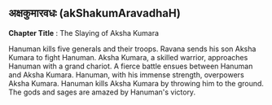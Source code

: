 ## अक्षकुमारवधः (akShakumAravadhaH)
**Chapter Title** : The Slaying of Aksha Kumara

Hanuman kills five generals and their troops. Ravana sends his son Aksha Kumara to fight Hanuman. Aksha Kumara, a skilled warrior, approaches Hanuman with a grand chariot. A fierce battle ensues between Hanuman and Aksha Kumara. Hanuman, with his immense strength, overpowers Aksha Kumara. Hanuman kills Aksha Kumara by throwing him to the ground. The gods and sages are amazed by Hanuman's victory.